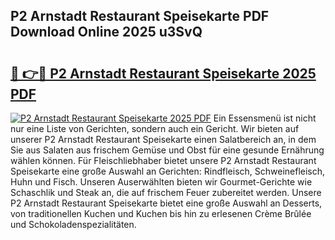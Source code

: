 ## P2 Arnstadt Restaurant Speisekarte PDF Download Online 2025 u3SvQ

# <h2><a href="http://gcbiba.nevu.top/?p=P2+Arnstadt+Restaurant+Speisekarte">🔗 👉🔴 P2 Arnstadt Restaurant Speisekarte 2025 PDF</a></h2>

[![P2 Arnstadt Restaurant Speisekarte 2025 PDF](https://i.imgur.com/dBaPXMq.png)](http://gcbiba.nevu.top/?p=P2+Arnstadt+Restaurant+Speisekarte)
Ein Essensmenü ist nicht nur eine Liste von Gerichten, sondern auch ein Gericht. Wir bieten auf unserer P2 Arnstadt Restaurant Speisekarte einen Salatbereich an, in dem Sie aus Salaten aus frischem Gemüse und Obst für eine gesunde Ernährung wählen können. Für Fleischliebhaber bietet unsere P2 Arnstadt Restaurant Speisekarte eine große Auswahl an Gerichten: Rindfleisch, Schweinefleisch, Huhn und Fisch. Unseren Auserwählten bieten wir Gourmet-Gerichte wie Schaschlik und Steak an, die auf frischem Feuer zubereitet werden. Unsere P2 Arnstadt Restaurant Speisekarte bietet eine große Auswahl an Desserts, von traditionellen Kuchen und Kuchen bis hin zu erlesenen Crème Brûlée und Schokoladenspezialitäten.
